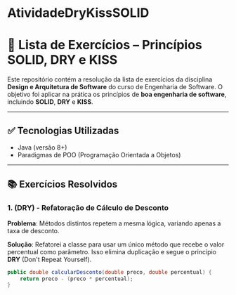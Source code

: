 # AtividadeDryKissSOLID
 
# 🧠 Lista de Exercícios – Princípios SOLID, DRY e KISS

Este repositório contém a resolução da lista de exercícios da disciplina **Design e Arquitetura de Software** do curso de Engenharia de Software. O objetivo foi aplicar na prática os princípios de **boa engenharia de software**, incluindo **SOLID**, **DRY** e **KISS**.

---

## ✅ Tecnologias Utilizadas

- Java (versão 8+)
- Paradigmas de POO (Programação Orientada a Objetos)

---

## 📚 Exercícios Resolvidos

### 1. (DRY) - Refatoração de Cálculo de Desconto

**Problema**: Métodos distintos repetem a mesma lógica, variando apenas a taxa de desconto.

**Solução**: Refatorei a classe para usar um único método que recebe o valor percentual como parâmetro. Isso elimina duplicação e segue o princípio **DRY** (Don't Repeat Yourself).

```java
public double calcularDesconto(double preco, double percentual) {
    return preco - (preco * percentual);
}
